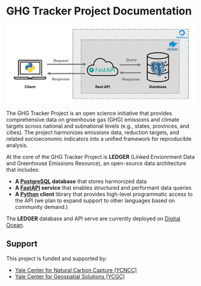 # GHG Tracker Project Documentation

![ledger architecture schematic](assets/ledger-architecture-schematic.png)

The GHG Tracker Project is an open science initiative that provides comprehensive data on greenhouse gas (GHG) emissions and climate targets across national and subnational levels (e.g., states, provinces, and cities). The project harmonizes emissions data, reduction targets, and related socioeconomic indicators into a unified framework for reproducible analysis.

At the core of the GHG Tracker Project is **LEDGER** (Linked Envionrment Data and Greenhouse Emissions Resource), an open-source data architecture that includes:

- **A [PostgreSQL](https://www.postgresql.org/) database** that stores harmonized data
- **A [FastAPI](https://fastapi.tiangolo.com/) service** that enables structured and performant data queries
- **A [Python](https://www.python.org/) client** library that provides high-level programmatic access to the API (we plan to expand support to other languages based on community demand.)

The **LEDGER** database and API serve are currently deployed on [Digital Ocean](https://www.digitalocean.com/).

## Support

This project is funded and supported by:

- [Yale Center for Natural Carbon Capture (YCNCC)](https://naturalcarboncapture.yale.edu/)
- [Yale Center for Geospatial Solutions (YCGC)](https://geospatial.yale.edu/)
